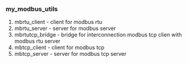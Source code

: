 ### my_modbus_utils
1. mbrtu_client - client for modbus rtu
2. mbrtu_server - server for modbus server
3. mbrtutcp_bridge - bridge for interconnection modbus tcp clien with modbus rtu server
4. mbtcp_client - client for modbus tcp
5. mbtcp_server - server for modbus tcp server
